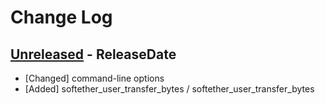 # Change Log

## [Unreleased](https://github.com/dalance/softether_exporter/compare/v0.9.20...Unreleased) - ReleaseDate

* [Changed] command-line options
* [Added] softether_user_transfer_bytes / softether_user_transfer_bytes
